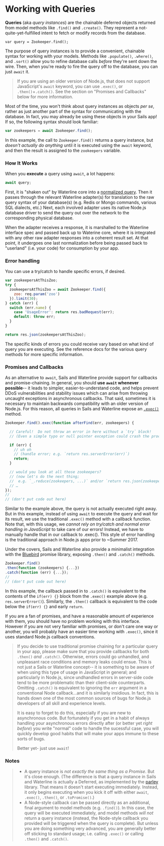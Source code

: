# Working with Queries

**Queries** (aka _query instances_) are the chainable deferred objects returned from model methods like `.find()` and `.create()`.  They represent a not-quite-yet-fulfilled intent to fetch or modify records from the database.


```usage
var query = Zookeeper.find();
```

The purpose of query instances is to provide a convenient, chainable syntax for working with your models.  Methods like `.populate()`, `.where()`, and `.sort()` allow you to refine database calls _before_ they're sent down the wire. Then, when you're ready to fire the query off to the database, you can just `await` it.

> If you are using an older version of Node.js, that does not support JavaScript's `await` keyword, you can use `.exec()`, or `.then()`+`.catch()`.  See the section on "Promises and Callbacks" below for more information.

Most of the time, you won't think about query instances as objects _per se_, rather as just another part of the syntax for communicating with the database.  In fact, you may already be using these objects in your Sails app! If so, the following syntax should look familiar:

```js
var zookeepers = await Zookeeper.find();
```

In this example, the call to `Zookeeper.find()` returns a query instance, but _doesn't actually do anything_ until it is executed using the `await` keyword, and then the result is assigned to the `zookeepers` variable.


### How It Works

When you **execute** a query using `await`, a lot happens:

```js
await query;
```

First, it is "shaken out" by Waterline core into a [normalized query](https://sailsjs.com/documentation/concepts/models-and-orm/query-language).  Then it passes through the relevant Waterline adapter(s) for translation to the raw query syntax of your database(s) (e.g. Redis or Mongo commands, various SQL dialects, etc.)  Next, each involved adapter uses its native Node.js database driver to send the query out over the network to the corresponding physical database.

When the adapter receives a response, it is marshalled to the Waterline interface spec and passed back up to Waterine core, where it is integrated with any other raw adapter responses into a coherent result set.  At that point, it undergoes one last normalization before being passed back to "userland" (i.e. your code) for consumption by your app.


### Error handling

You can use a try/catch to handle specific errors, if desired.

```js
var zookeepersAtThisZoo;
try {
  zookeepersAtThisZoo = await Zookeeper.find({
    zoo: req.param('zoo')
  }).limit(30);
} catch (err) {
  switch (err.name) {
    case 'UsageError': return res.badRequest(err);
    default: throw err;
  }
}

return res.json(zookeepersAtThisZoo);
```

The specific kinds of errors you could receive vary based on what kind of query you are executing.  See the reference docs for the various query methods for more specific information.


### Promises and Callbacks

As an alternative to `await`, Sails and Waterline provide support for callbacks and promise-chaining.  In general, you should **use `await` whenever possible**-- it leads to simpler, easier-to-understand code, and helps prevent DDoS vulnerabilities and stability issues which can arise from throwing uncaught exceptions in asynchronous callbacks.  That said, sometimes it is necessary to maintain backwards compatibility with an older version of Node.js.  For this reason, all queries in Sails and Waterline expose an [`.exec()`](https://sailsjs.com/documentation/reference/waterline/queries/exec) method.


```js
Zookeeper.find().exec(function afterFind(err, zookeepers) {

  // Careful!  Do not throw an error in here without a `try` block!
  // (Even a simple typo or null pointer exception could crash the process!)

  if (err) {
    // uh oh
    // (handle error; e.g. `return res.serverError(err)`)
    return;
  }

  // would you look at all those zookeepers?
  // (now let's do the next thing;
  //  e.g. `_.reduce(zookeepers, ...)` and/or `return res.json(zookeepers)`)
  // …
});
//
// (don't put code out here)
```


Similar to the example above, the query is not actually executed right away.  But in this example, instead of using `await` to execute the query and wait for its result, we use the traditional `.exec()` method with a callback function.  Note that, with this usage, we _cannot rely on try/catch and normal error handling in JavaScript_ to take care of our errors!  Instead, we have to manually handle that in our callback to .exec().  This style of error handling is the traditional approach in Node.js apps prior to ~Summer 2017.


Under the covers, Sails and Waterline also provide a minimalist integration with the [Bluebird](https://github.com/petkaantonov/bluebird) promise library, exposing `.then()` and `.catch()` methods.


```js
Zookeeper.find()
.then(function (zookeepers) {...})
.catch(function (err) {...});
//
// (don't put code out here)
```

In this example, the callback passed in to `.catch()` is equivalent to the contents of the `if(err) {}` block from the `.exec()` example above (e.g. `res.serverError()`).  Similarly, the `.then()` callback is equivalent to the code below the `if(err) {}` and early `return`.

If you are a fan of promises, and have a reasonable amount of experience with them, you should have no problem working with this interface.  However if you are not very familiar with promises, or don't care one way or another, you will probably have an easier time working with `.exec()`, since it uses standard Node.js callback conventions.

> If you decide to use traditional promise chaining for a particular query in your app, please make sure that you provide callbacks for both `.then()` _and_ `.catch()`.  Otherwise, errors could go unhandled, and unpleasant race conditions and memory leaks could ensue. This is not just a Sails or Waterline concept-- it is something to be aware of when using this type of usage in JavaScript in general; and particularly in Node.js, since undhandled errors in server-side code tend to be more problematic than their client-side counterparts.   Omitting `.catch()` is equivalent to ignoring the `err` argument in a conventional Node callback...and it is similarly insidious.  In fact, this is hands down one of the most common sources of bugs for Node.js developers of all skill and experience levels.
>
> It is easy to forget to do this, especially if you are new to asynchronous code.  But fortunately if you get in a habit of always handling your asynchronous errors directly after (or better yet _right before_) you write "normal" code to handle the sucessful case, you will quickly develop good habits that will make your apps immune to these sorts of bugs.
>
> Better yet- just use `await`!




### Notes

> + A query instance is _not exactly the same thing as a Promise_.  But it's close enough.  (The difference is that a query instance in Sails and Waterline is actually a Deferred, as implemented by the [parley](https://npmjs.com/package/parley) library.  That means it doesn't start executing immediately.  Instead, it only begins executing when you kick it off with either `await`, `.exec()`, `.then()`, or `.toPromise()`.)
> + A Node-style callback can be passed directly as an additional, final argument to model methods (e.g. `.find()`).  In this case, the query will be executed immediately, and model methods _will not_ return a query instance (instead, the Node-style callback you provided will be triggered when the query is complete).  But unless you are doing something very advanced, you are generally better off sticking to standard usage; i.e. calling `.exec()` or calling `.then()` and `.catch()`.



<docmeta name="displayName" value="Queries">
